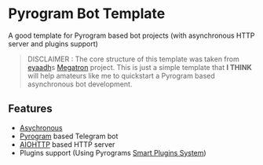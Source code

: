 # Pyrogram Bot Template

A good template for Pyrogram based bot projects (with asynchronous HTTP server and plugins support)

> DISCLAIMER : The core structure of this template was taken from [eyaadh](https://github.com/eyaadh)s [Megatron](https://github.com/eyaadh/megadlbot_oss) project. This is just a simple template that **I THINK** will help amateurs like me to quickstart a Pyrogram based asynchronous bot development.

## Features

- [Asychronous](https://en.wikipedia.org/wiki/Asynchrony_(computer_programming))
- [Pyrogram](https://github.com/pyrogram/pyrogram) based Telegram bot
- [AIOHTTP](https://github.com/aio-libs/aiohttp) based HTTP server
- Plugins support (Using Pyrograms [Smart Plugins System](https://docs.pyrogram.org/topics/smart-plugins))
